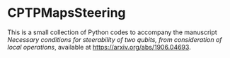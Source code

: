 # CPTPMapsSteering

This is a small collection of Python codes to accompany the manuscript *Necessary conditions for steerability of two qubits, from consideration of local operations*, available at https://arxiv.org/abs/1906.04693.
